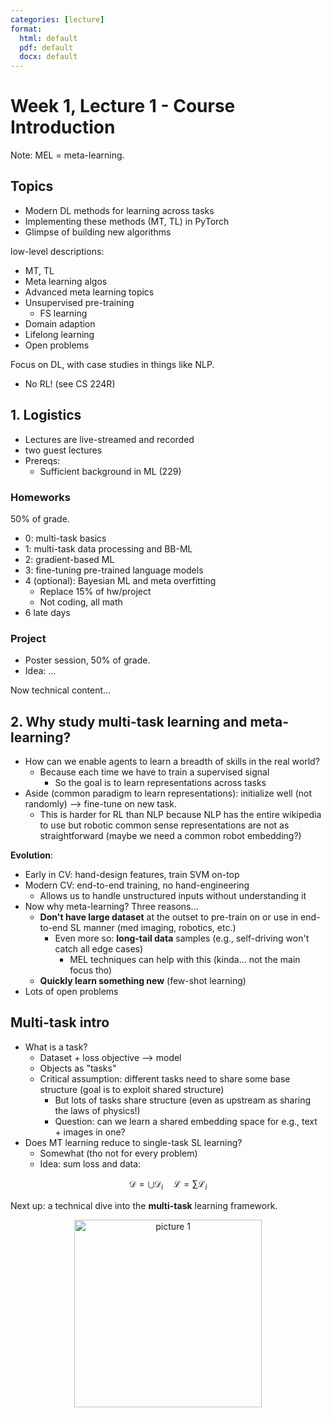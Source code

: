 ```yaml
---
categories: [lecture]
format: 
  html: default
  pdf: default
  docx: default
---
```


# Week 1, Lecture 1 - Course Introduction  

<!--  
::: {#exm-default}

## Beta 

Here $43$. 
:::

 
:::{.callout-note appearance="simple"}
Hello
:::

 
::: {#def-default}
# s
wow.
:::


 
:::{.callout-note collapse='true'}
Even cooler bro. 
:::
 
 
 
  -->

Note: MEL = meta-learning. 

## Topics 


- Modern DL methods for learning across tasks 
- Implementing these methods (MT, TL) in PyTorch 
- Glimpse of building new algorithms 

low-level descriptions: 

- MT, TL
- Meta learning algos 
- Advanced meta learning topics
- Unsupervised pre-training
    - FS learning
- Domain adaption 
- Lifelong learning 
- Open problems

Focus on DL, with case studies in things like NLP. 
- No RL! (see CS 224R) 

## 1. Logistics 
- Lectures are live-streamed and recorded 
- two guest lectures
- Prereqs:
    - Sufficient background in ML (229) 

### Homeworks 
50% of grade. 

- 0: multi-task basics
- 1: multi-task data processing and BB-ML
- 2: gradient-based ML 
- 3: fine-tuning pre-trained language models 
- 4 (optional): Bayesian ML and meta overfitting 
    - Replace 15% of hw/project 
    - Not coding, all math 
- 6 late days 

### Project
- Poster session, 50% of grade. 
- Idea: ... 

Now technical content... 

## 2. Why study multi-task learning and meta-learning?
- How can we enable agents to learn a breadth of skills in the real world? 
    - Because each time we have to train a supervised signal 
        - So the goal is to learn representations across tasks 
- Aside (common paradigm to learn representations): initialize well (not randomly) --> fine-tune on new task. 
    - This is harder for RL than NLP because NLP has the entire wikipedia to use but robotic common sense representations are not as straightforward (maybe we need a common robot embedding?)

**Evolution**:

- Early in CV: hand-design features, train SVM on-top 
- Modern CV: end-to-end training, no hand-engineering
    - Allows us to handle unstructured inputs without understanding it
- Now why meta-learning? Three reasons... 
    - **Don't have large dataset** at the outset to pre-train on or use in end-to-end SL manner (med imaging, robotics, etc.)
        - Even more so: **long-tail data** samples (e.g., self-driving won't catch all edge cases)
            - MEL techniques can help with this (kinda... not the main focus tho)
    - **Quickly learn something new** (few-shot learning)
- Lots of open problems 

## Multi-task intro 

- What is a task?
    - Dataset + loss objective --> model 
    - Objects as "tasks" 
    - Critical assumption: different tasks need to share some base structure (goal is to exploit shared structure)
        - But lots of tasks share structure (even as upstream as sharing the laws of physics!)
        - Question: can we learn a shared embedding space for e.g., text + images in one? 
- Does MT learning reduce to single-task SL learning?
    - Somewhat (tho not for every problem)
    - Idea: sum loss and data: 
    
$$
\mathcal{D}=\bigcup \mathcal{D}_i \quad \mathcal{L}=\sum \mathcal{L}_i
$$



Next up: a technical dive into the **multi-task** learning framework. 

<p align="center">
<img alt="picture 1" src="https://cdn.jsdelivr.net/gh/minimatest/vscode-images/images/c49969eb11cb825d222502ce7dba1133f0ab193896de5d7a97599632a20c990c.png" width="300" />  
</p>
